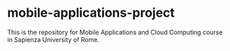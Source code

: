 # mobile-applications-project
This is the repository for Mobile Applications and Cloud Computing course in Sapienza University of Rome.

